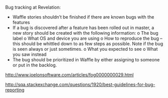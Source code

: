 Bug tracking at Revelation:

- Waffle stories shouldn’t be finished if there are known bugs with the features
- If a bug is discovered after a feature has been rolled out in master, a new story should be created with the following information:
o The bug label
o What OS and device you are using
o How to reproduce the bug – this should be whittled down to as few steps as possible. Note if the bug is seen always or just sometimes.
o What you expected to see
o What you saw instead
- The bug should be prioritized in Waffle by either assigning to someone or put in the backlog. 



http://www.joelonsoftware.com/articles/fog0000000029.html

http://sqa.stackexchange.com/questions/1920/best-guidelines-for-bug-reporting
